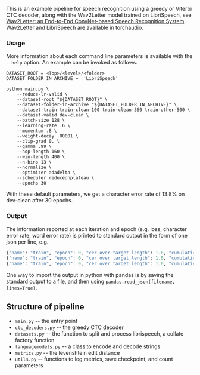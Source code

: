 This is an example pipeline for speech recognition using a greedy or Viterbi CTC decoder, along with the Wav2Letter model trained on LibriSpeech, see [Wav2Letter: an End-to-End ConvNet-based Speech Recognition System](https://arxiv.org/pdf/1609.03193.pdf). Wav2Letter and LibriSpeech are available in torchaudio.

### Usage

More information about each command line parameters is available with the `--help` option. An example can be invoked as follows.
```
DATASET_ROOT = <Top>/<level>/<folder>
DATASET_FOLDER_IN_ARCHIVE =  'LibriSpeech'

python main.py \
    --reduce-lr-valid \
    --dataset-root "${DATASET_ROOT}" \
    --dataset-folder-in-archive "${DATASET_FOLDER_IN_ARCHIVE}" \
    --dataset-train train-clean-100 train-clean-360 train-other-500 \
    --dataset-valid dev-clean \
    --batch-size 128 \
    --learning-rate .6 \
    --momentum .8 \
    --weight-decay .00001 \
    --clip-grad 0. \
    --gamma .99 \
    --hop-length 160 \
    --win-length 400 \
    --n-bins 13 \
    --normalize \
    --optimizer adadelta \
    --scheduler reduceonplateau \
    --epochs 30
```
With these default parameters, we get a character error rate of 13.8% on dev-clean after 30 epochs.

### Output

The information reported at each iteration and epoch (e.g. loss, character error rate, word error rate) is printed to standard output in the form of one json per line, e.g.
```python
{"name": "train", "epoch": 0, "cer over target length": 1.0, "cumulative cer": 23317.0, "total chars": 23317.0, "cer": 0.0, "cumulative cer over target length": 0.0, "wer over target length": 1.0, "cumulative wer": 4446.0, "total words": 4446.0, "wer": 0.0, "cumulative wer over target length": 0.0, "lr": 0.6, "batch size": 128, "n_channel": 13, "n_time": 2453, "dataset length": 128.0, "iteration": 1.0, "loss": 8.712121963500977, "cumulative loss": 8.712121963500977, "average loss": 8.712121963500977, "iteration time": 41.46276903152466, "epoch time": 41.46276903152466}
{"name": "train", "epoch": 0, "cer over target length": 1.0, "cumulative cer": 46005.0, "total chars": 46005.0, "cer": 0.0, "cumulative cer over target length": 0.0, "wer over target length": 1.0, "cumulative wer": 8762.0, "total words": 8762.0, "wer": 0.0, "cumulative wer over target length": 0.0, "lr": 0.6, "batch size": 128, "n_channel": 13, "n_time": 1703, "dataset length": 256.0, "iteration": 2.0, "loss": 8.918599128723145, "cumulative loss": 17.63072109222412, "average loss": 8.81536054611206, "iteration time": 1.2905676364898682, "epoch time": 42.753336668014526}
{"name": "train", "epoch": 0, "cer over target length": 1.0, "cumulative cer": 70030.0, "total chars": 70030.0, "cer": 0.0, "cumulative cer over target length": 0.0, "wer over target length": 1.0, "cumulative wer": 13348.0, "total words": 13348.0, "wer": 0.0, "cumulative wer over target length": 0.0, "lr": 0.6, "batch size": 128, "n_channel": 13, "n_time": 1713, "dataset length": 384.0, "iteration": 3.0, "loss": 8.550191879272461, "cumulative loss": 26.180912971496582, "average loss": 8.726970990498861, "iteration time": 1.2109291553497314, "epoch time": 43.96426582336426}
```
One way to import the output in python with pandas is by saving the standard output to a file, and then using `pandas.read_json(filename, lines=True)`.

## Structure of pipeline

* `main.py` -- the entry point
* `ctc_decoders.py` -- the greedy CTC decoder
* `datasets.py` -- the function to split and process librispeech, a collate factory function
* `languagemodels.py` -- a class to encode and decode strings
* `metrics.py` -- the levenshtein edit distance
* `utils.py` -- functions to log metrics, save checkpoint, and count parameters
